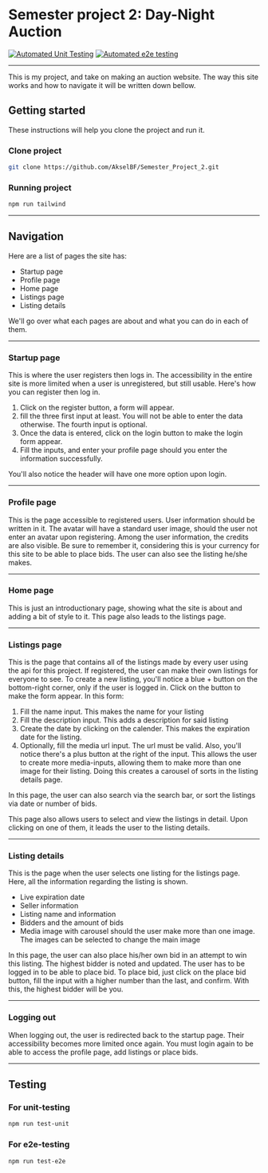 # Semester project 2: Day-Night Auction

[![Automated Unit Testing](https://github.com/AkselBF/Semester_Project_2/actions/workflows/unit-test.yml/badge.svg)](https://github.com/AkselBF/Semester_Project_2/actions/workflows/unit-test.yml) [![Automated e2e testing](https://github.com/AkselBF/Semester_Project_2/actions/workflows/e2e-test.yml/badge.svg)](https://github.com/AkselBF/Semester_Project_2/actions/workflows/e2e-test.yml)

---

This is my project, and take on making an auction website. The way this site works and how to navigate it will be written down bellow.

## Getting started

These instructions will help you clone the project and run it.

### Clone project
```bash
git clone https://github.com/AkselBF/Semester_Project_2.git
```

### Running project
```bash
npm run tailwind
```

---

## Navigation

Here are a list of pages the site has:
* Startup page
* Profile page
* Home page
* Listings page
* Listing details

We'll go over what each pages are about and what you can do in each of them.

---
### Startup page

This is where the user registers then logs in. The accessibility in the entire site is more limited when a user is unregistered, but still usable.
Here's how you can register then log in.

1. Click on the register button, a form will appear.
2. fill the three first input at least. You will not be able to enter the data otherwise. The fourth input is optional.
3. Once the data is entered, click on the login button to make the login form appear.
4. Fill the inputs, and enter your profile page should you enter the information successfully.

You'll also notice the header will have one more option upon login.

---
### Profile page

This is the page accessible to registered users. User information should be written in it. The avatar will have a standard user image, should the user not enter an avatar upon registering. Among the user information, the credits are also visible. Be sure to remember it, considering this is your currency for this site to be able to place bids.
The user can also see the listing he/she makes.

---
### Home page

This is just an introductionary page, showing what the site is about and adding a bit of style to it. This page also leads to the listings page.

---
### Listings page

This is the page that contains all of the listings made by every user using the api for this project. If registered, the user can make their own listings for everyone to see. 
To create a new listing, you'll notice a blue + button on the bottom-right corner, only if the user is logged in. Click on the button to make the form appear. In this form:
1. Fill the name input. This makes the name for your listing
2. Fill the description input. This adds a description for said listing
3. Create the date by clicking on the calender. This makes the expiration date for the listing.
4. Optionally, fill the media url input. The url must be valid. Also, you'll notice there's a plus button at the right of the input. This allows the user to create more media-inputs, allowing them to make more than one image for their listing. Doing this creates a carousel of sorts in the listing details page.

In this page, the user can also search via the search bar, or sort the listings via date or number of bids.

This page also allows users to select and view the listings in detail. Upon clicking on one of them, it leads the user to the listing details.

---
### Listing details

This is the page when the user selects one listing for the listings page. Here, all the information regarding the listing is shown. 
* Live expiration date
* Seller information
* Listing name and information
* Bidders and the amount of bids
* Media image with carousel should the user make more than one image. The images can be selected to change the main image

In this page, the user can also place his/her own bid in an attempt to win this listing. The highest bidder is noted and updated. The user has to be logged in to be able to place bid. 
To place bid, just click on the place bid button, fill the input with a higher number than the last, and confirm. With this, the highest bidder will be you.

---
### Logging out

When logging out, the user is redirected back to the startup page. Their accessibility becomes more limited once again. You must login again to be able to access the profile page, add listings or place bids.

---

## Testing

### For unit-testing
```bash
npm run test-unit
```

### For e2e-testing
```bash
npm run test-e2e
```